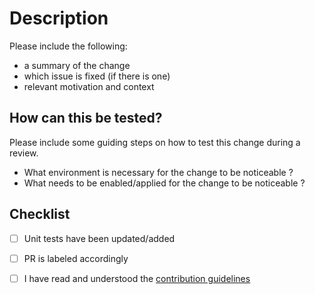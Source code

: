 # Description

Please include the following:
- a summary of the change
- which issue is fixed (if there is one)
- relevant motivation and context

## How can this be tested?
Please include some guiding steps on how to test this change during a review.
- What environment is necessary for the change to be noticeable ?
- What needs to be enabled/applied for the change to be noticeable ?


## Checklist
- [ ] Unit tests have been updated/added
- [ ] PR is labeled accordingly
- [ ] I have read and understood the [contribution guidelines](/CONTRIBUTING.md)

